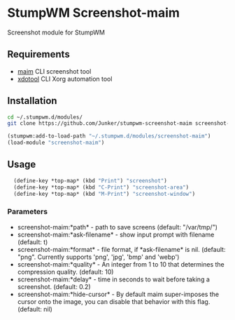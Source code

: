 # StumpWM Screenshot-maim

Screenshot module for StumpWM

## Requirements

- [maim](https://github.com/naelstrof/maim) CLI screenshot tool
- [xdotool](https://github.com/jordansissel/xdotool) CLI Xorg automation tool

## Installation

```bash
cd ~/.stumpwm.d/modules/
git clone https://github.com/Junker/stumpwm-screenshot-maim screenshot-maim
```

```lisp
(stumpwm:add-to-load-path "~/.stumpwm.d/modules/screenshot-maim")
(load-module "screenshot-maim")
```

## Usage

```lisp
  (define-key *top-map* (kbd "Print") "screenshot")
  (define-key *top-map* (kbd "C-Print") "screenshot-area")
  (define-key *top-map* (kbd "M-Print") "screenshot-window")
```

### Parameters

- screenshot-maim:\*path\* - path to save screens (default: "/var/tmp/")
- screenshot-maim:\*ask-filename\* - show input prompt with filename (default: t)
- screenshot-maim:\*format\* - file format, if \*ask-filename\* is nil.
(default: "png". Currently supports 'png', 'jpg', 'bmp' and 'webp')
- screenshot-maim:\*quality\* - An integer from 1 to 10 that determines the
compression quality. (default: 10)
- screenshot-maim:\*delay\* - time in seconds to wait before taking a
screenshot. (default: 0.2)
- screenshot-maim:\*hide-cursor\* - By  default maim super-imposes the cursor
onto the image, you can disable that behavior with this flag. (default: nil)
